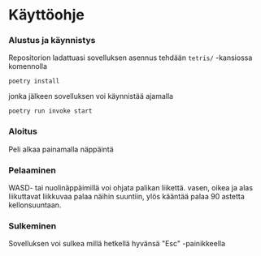 # Käyttöohje

### Alustus ja käynnistys

Repositorion ladattuasi sovelluksen asennus tehdään `tetris/` -kansiossa komennolla 

`poetry install`

jonka jälkeen sovelluksen voi käynnistää ajamalla

`poetry run invoke start`

### Aloitus

Peli alkaa painamalla näppäintä

### Pelaaminen

WASD- tai nuolinäppäimillä voi ohjata palikan liikettä. vasen, oikea ja alas liikuttavat liikkuvaa palaa näihin suuntiin, ylös kääntää palaa 90 astetta kellonsuuntaan.

### Sulkeminen

Sovelluksen voi sulkea millä hetkellä hyvänsä "Esc" -painikkeella


